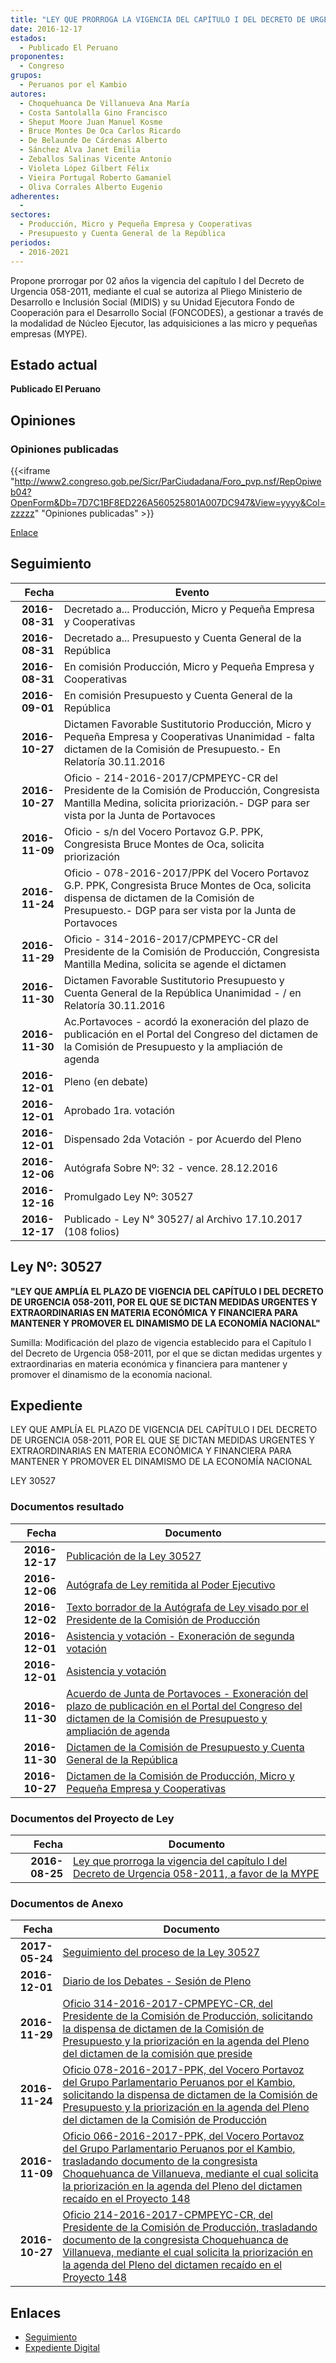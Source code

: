```yaml
---
title: "LEY QUE PRORROGA LA VIGENCIA DEL CAPÍTULO I DEL DECRETO DE URGENCIA 058-2011, A FAVOR DE LA MYPE"
date: 2016-12-17
estados: 
  - Publicado El Peruano
proponentes: 
  - Congreso
grupos: 
  - Peruanos por el Kambio
autores: 
  - Choquehuanca De Villanueva Ana María
  - Costa Santolalla Gino Francisco
  - Sheput Moore Juan Manuel Kosme
  - Bruce Montes De Oca Carlos Ricardo
  - De Belaunde De Cárdenas Alberto
  - Sánchez Alva Janet Emilia
  - Zeballos Salinas Vicente Antonio
  - Violeta López Gilbert Félix
  - Vieira Portugal Roberto Gamaniel
  - Oliva Corrales Alberto Eugenio
adherentes: 
  - 
sectores: 
  - Producción, Micro y Pequeña Empresa y Cooperativas
  - Presupuesto y Cuenta General de la República
periodos: 
  - 2016-2021
---
```


Propone prorrogar por 02 años la vigencia del capítulo I del Decreto de Urgencia 058-2011, mediante el cual se autoriza al Pliego Ministerio de Desarrollo e Inclusión Social (MIDIS) y su Unidad Ejecutora Fondo de Cooperación para el Desarrollo Social (FONCODES), a gestionar a través de la modalidad de Núcleo Ejecutor, las adquisiciones a las micro y pequeñas empresas (MYPE).


## Estado actual

**Publicado El Peruano**

## Opiniones

### Opiniones publicadas

{{<iframe "http://www2.congreso.gob.pe/Sicr/ParCiudadana/Foro_pvp.nsf/RepOpiweb04?OpenForm&Db=7D7C1BF8ED226A560525801A007DC947&View=yyyy&Col=zzzzz" "Opiniones publicadas" >}}

[Enlace](http://www2.congreso.gob.pe/Sicr/ParCiudadana/Foro_pvp.nsf/RepOpiweb04?OpenForm&Db=7D7C1BF8ED226A560525801A007DC947&View=yyyy&Col=zzzzz)

## Seguimiento

| Fecha | Evento |
|------:|--------|
| **2016-08-31** | Decretado a... Producción, Micro y Pequeña Empresa y Cooperativas|
| **2016-08-31** | Decretado a... Presupuesto y Cuenta General de la República|
| **2016-08-31** | En comisión Producción, Micro y Pequeña Empresa y Cooperativas|
| **2016-09-01** | En comisión Presupuesto y Cuenta General de la República|
| **2016-10-27** | Dictamen Favorable Sustitutorio Producción, Micro y Pequeña Empresa y Cooperativas Unanimidad - falta dictamen de la Comisión de Presupuesto.- En Relatoría 30.11.2016|
| **2016-10-27** | Oficio - 214-2016-2017/CPMPEYC-CR del Presidente de la Comisión de Producción, Congresista Mantilla Medina, solicita priorización.- DGP para ser vista por la Junta de Portavoces|
| **2016-11-09** | Oficio - s/n del Vocero Portavoz G.P. PPK, Congresista Bruce Montes de Oca, solicita priorización|
| **2016-11-24** | Oficio - 078-2016-2017/PPK del Vocero Portavoz G.P. PPK, Congresista Bruce Montes de Oca, solicita dispensa de dictamen de la Comisión de Presupuesto.- DGP para ser vista por la Junta de Portavoces|
| **2016-11-29** | Oficio - 314-2016-2017/CPMPEYC-CR del Presidente de la Comisión de Producción, Congresista Mantilla Medina, solicita se agende el dictamen|
| **2016-11-30** | Dictamen Favorable Sustitutorio Presupuesto y Cuenta General de la República Unanimidad - / en Relatoría 30.11.2016|
| **2016-11-30** | Ac.Portavoces - acordó la exoneración del plazo de publicación en el Portal del Congreso del dictamen de la Comisión de Presupuesto y la ampliación de agenda|
| **2016-12-01** | Pleno (en debate)|
| **2016-12-01** | Aprobado 1ra. votación|
| **2016-12-01** | Dispensado 2da Votación - por Acuerdo del Pleno|
| **2016-12-06** | Autógrafa Sobre Nº: 32 - vence. 28.12.2016|
| **2016-12-16** | Promulgado Ley Nº: 30527|
| **2016-12-17** | Publicado - Ley N° 30527/ al Archivo 17.10.2017 (108 folios)|

## Ley Nº: 30527

**"LEY QUE AMPLÍA EL PLAZO DE VIGENCIA DEL CAPÍTULO I DEL DECRETO DE URGENCIA 058-2011, POR EL QUE SE DICTAN MEDIDAS URGENTES Y EXTRAORDINARIAS EN MATERIA ECONÓMICA Y FINANCIERA PARA MANTENER Y PROMOVER EL DINAMISMO DE LA ECONOMÍA NACIONAL"**

Sumilla: Modificación del plazo de vigencia establecido para el Capítulo I del Decreto de Urgencia 058-2011, por el que se dictan medidas urgentes y extraordinarias en materia económica y financiera para mantener y promover el dinamismo de la economía nacional.


## Expediente

LEY QUE AMPLÍA EL PLAZO DE VIGENCIA DEL CAPÍTULO I DEL DECRETO DE URGENCIA 058-2011, POR EL QUE SE DICTAN MEDIDAS URGENTES Y EXTRAORDINARIAS EN MATERIA ECONÓMICA Y FINANCIERA PARA MANTENER Y PROMOVER EL DINAMISMO DE LA ECONOMÍA NACIONAL

LEY 30527


### Documentos resultado

| Fecha | Documento |
|------:|--------|
| **2016-12-17** | [Publicación de la Ley 30527](http://www.leyes.congreso.gob.pe/Documentos/2016_2021/ADLP/Normas_Legales/30527-LEY.pdf) |
| **2016-12-06** | [Autógrafa de Ley remitida al Poder Ejecutivo](http://www.leyes.congreso.gob.pe/Documentos/2016_2021/ADLP/Texto_Aprobado/AU0014820161206.pdf) |
| **2016-12-02** | [Texto borrador de la Autógrafa de Ley visado por el Presidente de la Comisión de Producción](http://www.leyes.congreso.gob.pe/Documentos/2016_2021/Texto_Borrador_de_Autografa/BAU0014820161202.pdf) |
| **2016-12-01** | [Asistencia y votación - Exoneración de segunda votación](http://www.leyes.congreso.gob.pe/Documentos/2016_2021/Asistencia_y_Votacion/Proyectos_de_Ley/Exoneracion_de_Segunda_Votacion/ESV0014820161201.pdf) |
| **2016-12-01** | [Asistencia y votación](http://www.leyes.congreso.gob.pe/Documentos/2016_2021/Asistencia_y_Votacion/Proyectos_de_Ley/AV0014820161201..pdf) |
| **2016-11-30** | [Acuerdo de Junta de Portavoces - Exoneración del plazo de publicación en el Portal del Congreso del dictamen de la Comisión de Presupuesto y ampliación de agenda](http://www.leyes.congreso.gob.pe/Documentos/2016_2021/Acuerdos/Junta_Portavoces/AJP0014820161130.pdf) |
| **2016-11-30** | [Dictamen de la Comisión de Presupuesto y Cuenta General de la República](http://www.leyes.congreso.gob.pe/Documentos/2016_2021/Dictamenes/Proyectos_de_Ley/00148DC17MAY20161130.pdf) |
| **2016-10-27** | [Dictamen de la Comisión de Producción, Micro y Pequeña Empresa y Cooperativas](http://www.leyes.congreso.gob.pe/Documentos/2016_2021/Dictamenes/Proyectos_de_Ley/00148DC18MAY20161027.pdf) |

### Documentos del Proyecto de Ley

| Fecha | Documento |
|------:|--------|
| **2016-08-25** | [Ley que prorroga la vigencia del capítulo I del Decreto de Urgencia 058-2011, a favor de la MYPE](http://www.leyes.congreso.gob.pe/Documentos/2016_2021/Proyectos_de_Ley_y_de_Resoluciones_Legislativas/PL0014820160825..pdf) |

### Documentos de Anexo

| Fecha | Documento |
|------:|--------|
| **2017-05-24** | [Seguimiento del proceso de la Ley 30527](http://www.leyes.congreso.gob.pe/Documentos/2016_2021/Seguimiento_de_Proyectos_de_Ley/00148PL20170524.pdf) |
| **2016-12-01** | [Diario de los Debates - Sesión de Pleno](http://www.leyes.congreso.gob.pe/Documentos/2016_2021/ADLP/Diario_Debates/30527_DD.pdf) |
| **2016-11-29** | [Oficio 314-2016-2017-CPMPEYC-CR, del Presidente de la Comisión de Producción, solicitando la dispensa de dictamen de la Comisión de Presupuesto y la priorización en la agenda del Pleno del dictamen de la comisión que preside](http://www.leyes.congreso.gob.pe/Documentos/2016_2021/Oficios/Comisiones_Ordinarias/OFICIO-314-2016-2017-CPMPEYC-CR.pdf) |
| **2016-11-24** | [Oficio 078-2016-2017-PPK, del Vocero Portavoz del Grupo Parlamentario Peruanos por el Kambio, solicitando la dispensa de dictamen de la Comisión de Presupuesto y la priorización en la agenda del Pleno del dictamen de la Comisión de Producción](http://www.leyes.congreso.gob.pe/Documentos/2016_2021/Oficios/Grupos_Parlamentarios/OFICIO-078-2016-2017-PPK.pdf) |
| **2016-11-09** | [Oficio 066-2016-2017-PPK, del Vocero Portavoz del Grupo Parlamentario Peruanos por el Kambio, trasladando documento de la congresista Choquehuanca de Villanueva, mediante el cual solicita la priorización en la agenda del Pleno del dictamen recaído en el Proyecto 148](http://www.leyes.congreso.gob.pe/Documentos/2016_2021/Oficios/Grupos_Parlamentarios/OFICIO-066-2016-2017-PPK..pdf) |
| **2016-10-27** | [Oficio 214-2016-2017-CPMPEYC-CR, del Presidente de la Comisión de Producción, trasladando documento de la congresista Choquehuanca de Villanueva, mediante el cual solicita la priorización en la agenda del Pleno del dictamen recaído en el Proyecto 148](http://www.leyes.congreso.gob.pe/Documentos/2016_2021/Oficios/Comisiones_Ordinarias/OFICIO-214-2016-2017-CPMPEYC-CR.pdf) |

## Enlaces 

- [Seguimiento](http://www2.congreso.gob.pe/Sicr/TraDocEstProc/CLProLey2016.nsf/f7fff46988ca05b1052578e100829cc7/3eb5a00fd12ad67b0525801a007fd0b4?OpenDocument)
- [Expediente Digital](http://www2.congreso.gob.pehttp://www2.congreso.gob.pe/Sicr/TraDocEstProc/CLProLey2016.nsf/f7fff46988ca05b1052578e100829cc7/3eb5a00fd12ad67b0525801a007fd0b4?OpenDocument&Click=05257FB7005EB655.eb71d0cf91d8294e05256cdf006b5706/$Body/0.1C6C)
